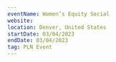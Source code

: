 ```yaml
---
eventName: Women’s Equity Social
website: 
location: Denver, United States
startDate: 03/04/2023
endDate: 03/04/2023
tag: PLN Event
---
```

